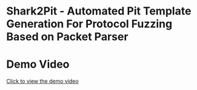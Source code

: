 # Shark2Pit - Automated Pit Template Generation For Protocol Fuzzing Based on Packet Parser

# Demo Video
[Click to view the demo video](https://youtu.be/6tuphioX930.)
